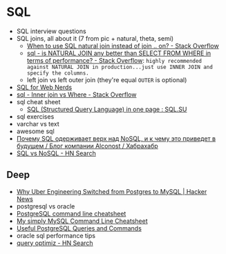 # SQL
- SQL interview questions
- SQL joins, all about it (7 from pic + natural, theta, semi)
    - [When to use SQL natural join instead of join .. on? - Stack Overflow](https://stackoverflow.com/questions/10510952/when-to-use-sql-natural-join-instead-of-join-on)
    - [sql - is NATURAL JOIN any better than SELECT FROM WHERE in terms of performance? - Stack Overflow](https://stackoverflow.com/questions/3063107/is-natural-join-any-better-than-select-from-where-in-terms-of-performance): `highly recommended against NATURAL JOIN in production...just use INNER JOIN and specify the columns.`
    - left join vs left outer join (they're equal `OUTER` is optional)
- [SQL for Web Nerds](http://philip.greenspun.com/sql/)
- [sql - Inner join vs Where - Stack Overflow](https://stackoverflow.com/questions/121631/inner-join-vs-where)
- sql cheat sheet
    - [SQL (Structured Query Language) in one page : SQL.SU](http://www.cheat-sheets.org/sites/sql.su/)
- sql exercises
- varchar vs text
- awesome sql
- [Почему SQL одерживает верх над NoSQL, и к чему это приведет в будущем / Блог компании Alconost / Хабрахабр](https://habrahabr.ru/company/alconost/blog/340372/)
- [SQL vs NoSQL - HN Search](https://hn.algolia.com/?query=sql%20vs%20nosql&sort=byPopularity&prefix&page=0&dateRange=all&type=story)

## Deep
- [Why Uber Engineering Switched from Postgres to MySQL | Hacker News](https://news.ycombinator.com/item?id=12166585)
- postgresql vs oracle
- [PostgreSQL command line cheatsheet](https://gist.github.com/Kartones/dd3ff5ec5ea238d4c546)
- [My simply MySQL Command Line Cheatsheet](https://gist.github.com/hofmannsven/9164408)
- [Useful PostgreSQL Queries and Commands](https://gist.github.com/rgreenjr/3637525)
- oracle sql performance tips
- [query optimiz - HN Search](https://hn.algolia.com/?query=query%20optimiz&sort=byPopularity&prefix&page=0&dateRange=all&type=story)
